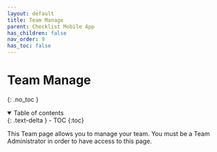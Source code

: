 ```yaml
---
layout: default
title: Team Manage
parent: Checklist Mobile App
has_children: false
nav_order: 9
has_toc: false
---
```

# Team Manage
{: .no_toc }
<details open markdown="block">
  <summary>
    Table of contents
  </summary>
  {: .text-delta }
- TOC
{:toc}
</details>

This Team page allows you to manage your team. You must be a Team Administrator in order to have access to this page.